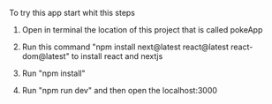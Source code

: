 To try this app start whit this steps

1. Open in terminal the location of this project that is called pokeApp

2. Run this command "npm install next@latest react@latest react-dom@latest" to install react and nextjs

3. Run "npm install"

4. Run "npm run dev" and then open the localhost:3000
